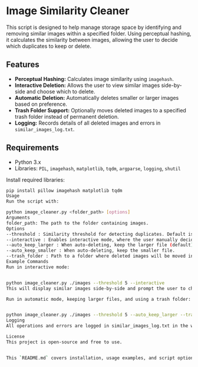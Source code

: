 # Image Similarity Cleaner

This script is designed to help manage storage space by identifying and removing similar images within a specified folder. Using perceptual hashing, it calculates the similarity between images, allowing the user to decide which duplicates to keep or delete. 

## Features

- **Perceptual Hashing:** Calculates image similarity using `imagehash`.
- **Interactive Deletion:** Allows the user to view similar images side-by-side and choose which to delete.
- **Automatic Deletion:** Automatically deletes smaller or larger images based on preference.
- **Trash Folder Support:** Optionally moves deleted images to a specified trash folder instead of permanent deletion.
- **Logging:** Records details of all deleted images and errors in `similar_images_log.txt`.

## Requirements

- Python 3.x
- Libraries: `PIL`, `imagehash`, `matplotlib`, `tqdm`, `argparse`, `logging`, `shutil`

Install required libraries:
```bash
pip install pillow imagehash matplotlib tqdm
Usage
Run the script with:

python image_cleaner.py <folder_path> [options]
Arguments
folder_path: The path to the folder containing images.
Options
--threshold : Similarity threshold for detecting duplicates. Default is 10.
--interactive : Enables interactive mode, where the user manually decides which images to delete.
--auto_keep_larger : When auto-deleting, keep the larger file (default).
--auto_keep_smaller : When auto-deleting, keep the smaller file.
--trash_folder : Path to a folder where deleted images will be moved instead of permanently deleting.
Example Commands
Run in interactive mode:


python image_cleaner.py ./images --threshold 5 --interactive
This will display similar images side-by-side and prompt the user to choose which to delete.

Run in automatic mode, keeping larger files, and using a trash folder:


python image_cleaner.py ./images --threshold 5 --auto_keep_larger --trash_folder ./deleted_images
Logging
All operations and errors are logged in similar_images_log.txt in the working directory.

License
This project is open-source and free to use.


This `README.md` covers installation, usage examples, and script options. Let me know if you'd like to add anything specific.